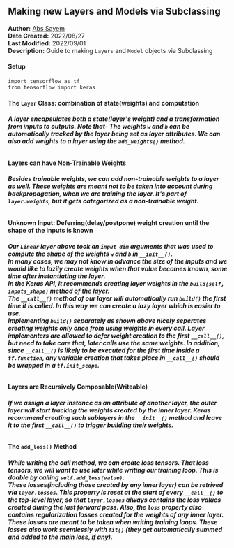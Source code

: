 ## **Making new Layers and Models via Subclassing**
**Author:** [Abs Sayem](https://github.com/abs-sayem)<br>
**Date Created:** 2022/08/27<br>
**Last Modified:** 2022/09/01<br>
**Description:** Guide to making `Layers` and `Model` objects via Subclassing

#### **Setup**
```
import tensorflow as tf
from tensorflow import keras
```

#### **The `Layer` Class: combination of state(weights) and computation**
###### **A layer encapsulates both a state(layer's weight) and a transformation from inputs to outputs. Note that- The weights `w` and `b` can be automatically tracked by the layer being set as layer attributes. We can also add weights to a layer using the `add_weights()` method.**
#### **Layers can have Non-Trainable Weights**
###### **Besides trainable weights, we can add non-trainable weights to a layer as well. These weights are meant not to be taken into account during backpropagation, when we are training the layer. It's part of `layer.weights`, but it gets categorized as a non-trainable weight.**
#### **Unknown Input: Deferring(delay/postpone) weight creation until the shape of the inputs is known**
###### **Our `Linear` layer above took an `input_dim` arguments that was used to compute the shape of the weights `w` and `b` in `__init__()`.<br>In many cases, we may not know in advance the size of the inputs and we would like to lazily create weights when that value becomes known, some time after instantiating the layer.<br>In the Keras API, it recommends creating layer weights in the `build(self, inputs_shape)` method of the layer.<br>The `__call__()` method of our layer will automatically run `build()` the first time it is called. In this way we can create a lazy layer which is easier to use.<br>Implementing `build()` separately as shown above nicely seperates creating weights only once from using weights in every call. Layer implementers are allowed to defer weight creation to the first `__call__()`, but need to take care that, later calls use the same weights. In addition, since `__call__()` is likely to be executed for the first time inside a `tf.function`, any variable creation that takes place in `__call__()` should be wrapped in a `tf.init_scope`.**
#### **Layers are Recursively Composable(Writeable)**
###### **If we assign a layer instance as an attribute of another layer, the outer layer will start tracking the weights created by the inner layer. Keras recommend creating such sublayers in the `__init__()` method and leave it to the first `__call__()` to trigger building their weights.**
#### **The `add_loss()` Method**
###### **While writing the call method, we can create loss tensors. That loss tensors, we will want to use later while writing our training loop. This is doable by calling `self.add_loss(value)`.<br>These losses(including those created by any inner layer) can be retrived via `layer.losses`. This property is reset at the start of every `__call__()` to the top-level layer, so that `layer,losses` always contains the loss values created during the last forward pass. Also, the `loss` property also contains regularization losses created for the weights of any inner layer.<br>These losses are meant to be taken when writing training loops. These losses also work seemlessly with `fit()` (they get automatically summed and added to the main loss, if any).**
